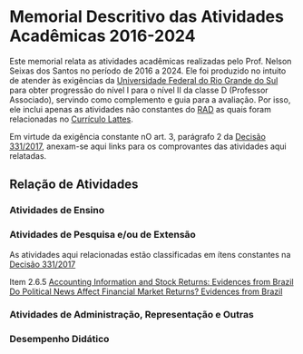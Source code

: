 # Memorial Descritivo das Atividades Acadêmicas 2016-2024

Este memorial relata as atividades acadêmicas realizadas pelo Prof. Nelson Seixas dos Santos no período de 2016 a 2024.  Ele foi
produzido no intuito de atender às exigências da [Universidade Federal do Rio Grande do Sul](http://www.ufrgs.br/) para obter
progressão do nível I para o nível II da classe D (Professor Associado), servindo como complemento e guia para a avaliação.  Por
isso, ele inclui apenas as atividades não constantes do [RAD](https://github.com/ecompfin-ufrgs/progressao_promocao_ufrgs/blob/main/Associado1-2/rad-2016-2024.pdf) as quais foram relacionadas no [Currículo Lattes](https://buscatextual.cnpq.br/buscatextual/visualizacv.do?id=K4703854P5&tokenCaptchar=03AFcWeA760_08P9AnwbxW5LBq-zdKgxDNLf57cO5uCmPykOHrZ8xJ4g5TcNOunU-mWMhlsWxWAdo7tqTqtFqEpqOvGWxqxGcxmVBhavmqNylSJSHz3O0KsGxU8Iky5j3Uv8kUdGZoTurCb07GwmLC6uqEYgGOn8zx0bgY7wqkwsStswYDL9jTYHXLhBGYbt10_PyNQJUId1k1Ai0lU8-NVhUtgC_tzO-e-j0lDmiIo4xr1C6rKNByKxsaMhy0gZukoU3NTh-RQ2jh2ZFtBjnootX7roIuebXZHxjfuj376gOoDzxbFV0zcFlClIMrGYCQLcRxEmJfOmmLZlYTJgM1m4wIsZTJ-QRBtSTuS25CWrkc9m5hieGjczkezVPDxHWO1FLv56-ZecCYgyL7v8aklhKUhk2X5q82BHXU-b3wScoLxX0-K58hiGoZPd2grEIOGHWX5ObCp_Fc03ik01FPw8Jlfva-A2sjL1ywV7toy2BEBp-fjTg2kDaBQIENqAS1R8R9UZxNzwsvgPzJomqjJtGcS73HyHxlbgDHEZmFl7aBX0ElK-8MK0WblKP2IQDRSANWr-VNEsVKKBpNOMEpw009FpFTLAy3RTFnxkRHrrAI8XRcJ4ZfleqzgyruzNpJtWsJ6ttj-XJKAEkaue2V5UHQ-Ahi5hVmHvWsvF0FvxyvtDYvuwwCGaHY0UxO7cmWNIEnnXooaBuqmtAFRj827ND1pGG4h-QyVfD-_820nQpLNEKN8Uy1b0C-Ur3hREdnHkSyczPJ3wLoXRhaNzzxWU2OAGns7ypYKh7P3r6VvWO7FsUULs5Y-YXudCd8F27G2CNwn1UYt2pvhnkV2OWeokPim8kBMMomEeon59hdYqxt8kSg7lF-zopAQAfOrYe4PLarHCzoGT2N).

Em virtude da exigência constante nO art. 3, parágrafo 2 da [Decisão 331/2017](https://www.ufrgs.br/cppd/wp-content/uploads/Dec331-17-Normas-de-progressao-e-promocao-docente-Modificada-outubro-2023.pdf), anexam-se aqui links para os comprovantes das atividades aqui relatadas.

## Relação de Atividades

### Atividades de Ensino


### Atividades de Pesquisa e/ou de Extensão

As atividades aqui relacionadas estão classificadas em ítens constantes na  [Decisão 331/2017](https://www.ufrgs.br/cppd/wp-content/uploads/Dec331-17-Normas-de-progressao-e-promocao-docente-Modificada-outubro-2023.pdf) 

Item 2.6.5
[Accounting Information and Stock Returns: Evidences from Brazil](https://www.ijmae.com/article_115016.html)
[Do Political News Affect Financial Market Returns? Evidences from Brazil](https://www.ijmae.com/article_115521.html)


### Atividades de Administração, Representação e Outras


### Desempenho Didático













